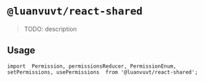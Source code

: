 # `@luanvuvt/react-shared`

> TODO: description

## Usage

```
import  Permission, permissionsReducer, PermissionEnum, setPermissions, usePermissions  from '@luanvuvt/react-shared';
```
